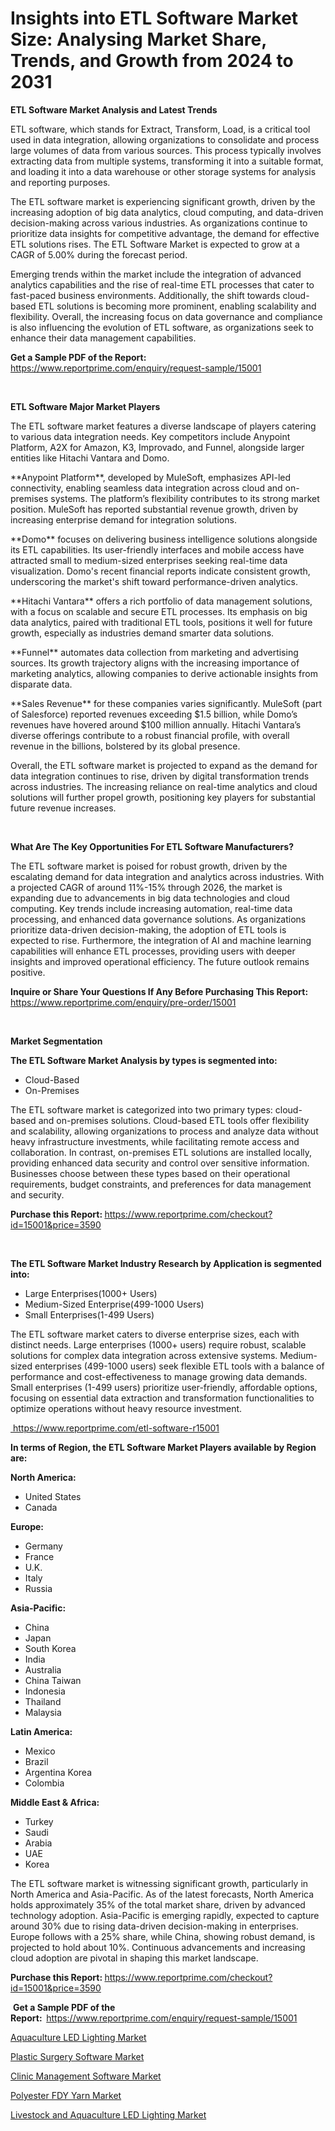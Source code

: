 <p><h1>Insights into ETL Software Market Size: Analysing Market Share, Trends, and Growth from 2024 to 2031</h1></p><p><strong>ETL Software Market Analysis and Latest Trends</strong></p>
<p><p>ETL software, which stands for Extract, Transform, Load, is a critical tool used in data integration, allowing organizations to consolidate and process large volumes of data from various sources. This process typically involves extracting data from multiple systems, transforming it into a suitable format, and loading it into a data warehouse or other storage systems for analysis and reporting purposes.</p><p>The ETL software market is experiencing significant growth, driven by the increasing adoption of big data analytics, cloud computing, and data-driven decision-making across various industries. As organizations continue to prioritize data insights for competitive advantage, the demand for effective ETL solutions rises. The ETL Software Market is expected to grow at a CAGR of 5.00% during the forecast period. </p><p>Emerging trends within the market include the integration of advanced analytics capabilities and the rise of real-time ETL processes that cater to fast-paced business environments. Additionally, the shift towards cloud-based ETL solutions is becoming more prominent, enabling scalability and flexibility. Overall, the increasing focus on data governance and compliance is also influencing the evolution of ETL software, as organizations seek to enhance their data management capabilities.</p></p>
<p><strong>Get a Sample PDF of the Report:&nbsp;</strong> <a href="https://www.reportprime.com/enquiry/request-sample/15001?utm_campaign=950&utm_medium=2&utm_source=Github&utm_content=ia&utm_term=29112024&utm_id=etl-software">https://www.reportprime.com/enquiry/request-sample/15001</a></p>
<p>&nbsp;</p>
<p><strong>ETL Software Major Market Players</strong></p>
<p><p>The ETL software market features a diverse landscape of players catering to various data integration needs. Key competitors include Anypoint Platform, A2X for Amazon, K3, Improvado, and Funnel, alongside larger entities like Hitachi Vantara and Domo. </p><p>**Anypoint Platform**, developed by MuleSoft, emphasizes API-led connectivity, enabling seamless data integration across cloud and on-premises systems. The platform’s flexibility contributes to its strong market position. MuleSoft has reported substantial revenue growth, driven by increasing enterprise demand for integration solutions.</p><p>**Domo** focuses on delivering business intelligence solutions alongside its ETL capabilities. Its user-friendly interfaces and mobile access have attracted small to medium-sized enterprises seeking real-time data visualization. Domo's recent financial reports indicate consistent growth, underscoring the market's shift toward performance-driven analytics.</p><p>**Hitachi Vantara** offers a rich portfolio of data management solutions, with a focus on scalable and secure ETL processes. Its emphasis on big data analytics, paired with traditional ETL tools, positions it well for future growth, especially as industries demand smarter data solutions.</p><p>**Funnel** automates data collection from marketing and advertising sources. Its growth trajectory aligns with the increasing importance of marketing analytics, allowing companies to derive actionable insights from disparate data.</p><p>**Sales Revenue** for these companies varies significantly. MuleSoft (part of Salesforce) reported revenues exceeding $1.5 billion, while Domo’s revenues have hovered around $100 million annually. Hitachi Vantara’s diverse offerings contribute to a robust financial profile, with overall revenue in the billions, bolstered by its global presence.</p><p>Overall, the ETL software market is projected to expand as the demand for data integration continues to rise, driven by digital transformation trends across industries. The increasing reliance on real-time analytics and cloud solutions will further propel growth, positioning key players for substantial future revenue increases.</p></p>
<p>&nbsp;</p>
<p><strong>What Are The Key Opportunities For ETL Software Manufacturers?</strong></p>
<p><p>The ETL software market is poised for robust growth, driven by the escalating demand for data integration and analytics across industries. With a projected CAGR of around 11%-15% through 2026, the market is expanding due to advancements in big data technologies and cloud computing. Key trends include increasing automation, real-time data processing, and enhanced data governance solutions. As organizations prioritize data-driven decision-making, the adoption of ETL tools is expected to rise. Furthermore, the integration of AI and machine learning capabilities will enhance ETL processes, providing users with deeper insights and improved operational efficiency. The future outlook remains positive.</p></p>
<p><strong>Inquire or Share Your Questions If Any Before Purchasing This Report:</strong> <a href="https://www.reportprime.com/enquiry/pre-order/15001?utm_campaign=950&utm_medium=2&utm_source=Github&utm_content=ia&utm_term=29112024&utm_id=etl-software">https://www.reportprime.com/enquiry/pre-order/15001</a></p>
<p>&nbsp;</p>
<p><strong>Market Segmentation</strong></p>
<p><strong>The ETL Software Market Analysis by types is segmented into:</strong></p>
<p><ul><li>Cloud-Based</li><li>On-Premises</li></ul></p>
<p><p>The ETL software market is categorized into two primary types: cloud-based and on-premises solutions. Cloud-based ETL tools offer flexibility and scalability, allowing organizations to process and analyze data without heavy infrastructure investments, while facilitating remote access and collaboration. In contrast, on-premises ETL solutions are installed locally, providing enhanced data security and control over sensitive information. Businesses choose between these types based on their operational requirements, budget constraints, and preferences for data management and security.</p></p>
<p><strong>Purchase this Report:&nbsp;</strong><a href="https://www.reportprime.com/checkout?id=15001&price=3590&utm_campaign=950&utm_medium=2&utm_source=Github&utm_content=ia&utm_term=29112024&utm_id=etl-software">https://www.reportprime.com/checkout?id=15001&price=3590</a></p>
<p>&nbsp;</p>
<p><strong>The ETL Software Market Industry Research by Application is segmented into:</strong></p>
<p><ul><li>Large Enterprises(1000+ Users)</li><li>Medium-Sized Enterprise(499-1000 Users)</li><li>Small Enterprises(1-499 Users)</li></ul></p>
<p><p>The ETL software market caters to diverse enterprise sizes, each with distinct needs. Large enterprises (1000+ users) require robust, scalable solutions for complex data integration across extensive systems. Medium-sized enterprises (499-1000 users) seek flexible ETL tools with a balance of performance and cost-effectiveness to manage growing data demands. Small enterprises (1-499 users) prioritize user-friendly, affordable options, focusing on essential data extraction and transformation functionalities to optimize operations without heavy resource investment.</p></p>
<p><a href="https://www.reportprime.com/etl-software-r15001?utm_campaign=950&utm_medium=2&utm_source=Github&utm_content=ia&utm_term=29112024&utm_id=etl-software">&nbsp;https://www.reportprime.com/etl-software-r15001</a></p>
<p><strong>In terms of Region, the ETL Software Market Players available by Region are:</strong></p>
<p>
    <p> <strong> North America: </strong>
        <ul>
            <li>United States</li>
            <li>Canada</li>
        </ul>
        </p> 
    <p> <strong> Europe: </strong>
        <ul>
            <li>Germany</li>
            <li>France</li>
            <li>U.K.</li>
            <li>Italy</li>
            <li>Russia</li>
        </ul>
        </p> 
    <p> <strong> Asia-Pacific: </strong>
        <ul>
            <li>China</li>
            <li>Japan</li>
            <li>South Korea</li>
            <li>India</li>
            <li>Australia</li>
            <li>China Taiwan</li>
            <li>Indonesia</li>
            <li>Thailand</li>
            <li>Malaysia</li>
        </ul>
        </p> 
    <p> <strong> Latin America: </strong>
        <ul>
            <li>Mexico</li>
            <li>Brazil</li>
            <li>Argentina Korea</li>
            <li>Colombia</li>
        </ul>
        </p> 
    <p> <strong> Middle East & Africa: </strong>
        <ul>
            <li>Turkey</li>
            <li>Saudi</li>
            <li>Arabia</li>
            <li>UAE</li>
            <li>Korea</li>
        </ul>
    </p>
    </p>
<p><p>The ETL software market is witnessing significant growth, particularly in North America and Asia-Pacific. As of the latest forecasts, North America holds approximately 35% of the total market share, driven by advanced technology adoption. Asia-Pacific is emerging rapidly, expected to capture around 30% due to rising data-driven decision-making in enterprises. Europe follows with a 25% share, while China, showing robust demand, is projected to hold about 10%. Continuous advancements and increasing cloud adoption are pivotal in shaping this market landscape.</p></p>
<p><strong>Purchase this Report: </strong><a href="https://www.reportprime.com/checkout?id=15001&price=3590&utm_campaign=950&utm_medium=2&utm_source=Github&utm_content=ia&utm_term=29112024&utm_id=etl-software">https://www.reportprime.com/checkout?id=15001&price=3590</a></p>
<p>&nbsp;<strong>Get a Sample PDF of the Report:&nbsp;&nbsp;</strong><a href="https://www.reportprime.com/enquiry/request-sample/15001?utm_campaign=950&utm_medium=2&utm_source=Github&utm_content=ia&utm_term=29112024&utm_id=etl-software">https://www.reportprime.com/enquiry/request-sample/15001</a></p>
<p><strong></strong></p>
<p><p><a href="https://issuu.com/reportprime-2/docs/aquaculture-led-lighting-market-size-2030.pptx?utm_campaign=950&utm_medium=2&utm_source=Github&utm_content=ia&utm_term=29112024&utm_id=etl-software">Aquaculture LED Lighting Market</a></p><p><a href="https://github.com/antonioc6hal/Market-Research-Report-List-1/blob/main/plastic-surgery-software-market.md?utm_campaign=950&utm_medium=2&utm_source=Github&utm_content=ia&utm_term=29112024&utm_id=etl-software">Plastic Surgery Software Market</a></p><p><a href="https://github.com/osbornrdaflalo/Market-Research-Report-List-1/blob/main/clinic-management-software-market.md?utm_campaign=950&utm_medium=2&utm_source=Github&utm_content=ia&utm_term=29112024&utm_id=etl-software">Clinic Management Software Market</a></p><p><a href="https://www.linkedin.com/pulse/polyester-fdy-yarn-market-global-share-ranking-overall-sb9se?utm_campaign=950&utm_medium=2&utm_source=Github&utm_content=ia&utm_term=29112024&utm_id=etl-software">Polyester FDY Yarn Market</a></p><p><a href="https://issuu.com/reportprime-2/docs/livestock-and-aquaculture-led-lighting-market-size?utm_campaign=950&utm_medium=2&utm_source=Github&utm_content=ia&utm_term=29112024&utm_id=etl-software">Livestock and Aquaculture LED Lighting Market</a></p></p>